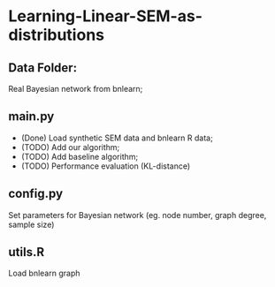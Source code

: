 # Learning-Linear-SEM-as-distributions

## Data Folder:
Real Bayesian network from bnlearn;

## main.py
- (Done) Load synthetic SEM data and bnlearn R data;
- (TODO) Add our algorithm;
- (TODO) Add baseline algorithm;
- (TODO) Performance evaluation (KL-distance)

## config.py
Set parameters for Bayesian network (eg. node number, graph degree, sample size)

## utils.R
Load bnlearn graph
